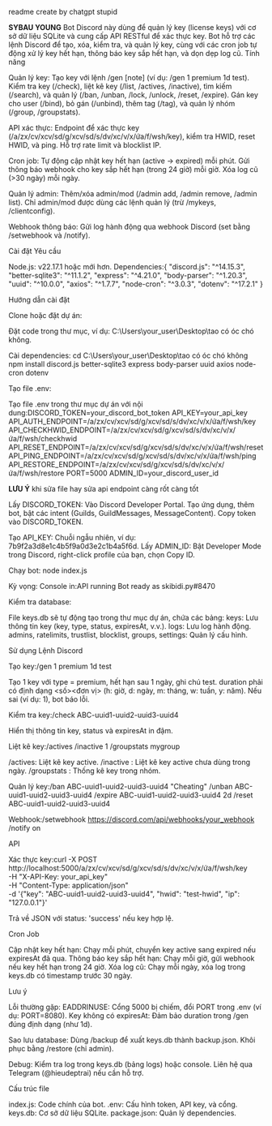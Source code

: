 readme create by chatgpt stupid


**SYBAU YOUNG**
Bot Discord này dùng để quản lý key (license keys) với cơ sở dữ liệu SQLite và cung cấp API RESTful để xác thực key. Bot hỗ trợ các lệnh Discord để tạo, xóa, kiểm tra, và quản lý key, cùng với các cron job tự động xử lý key hết hạn, thông báo key sắp hết hạn, và dọn dẹp log cũ.
Tính năng

Quản lý key:
Tạo key với lệnh /gen <quantity> <type> <duration> [note] (ví dụ: /gen 1 premium 1d test).
Kiểm tra key (/check), liệt kê key (/list, /actives, /inactive), tìm kiếm (/search), và quản lý (/ban, /unban, /lock, /unlock, /reset, /expire).
Gán key cho user (/bind), bỏ gán (/unbind), thêm tag (/tag), và quản lý nhóm (/group, /groupstats).


API xác thực:
Endpoint để xác thực key (/a/zx/cv/xcv/sd/g/xcv/sd/s/dv/xc/v/x/ứa/f/wsh/key), kiểm tra HWID, reset HWID, và ping.
Hỗ trợ rate limit và blocklist IP.


Cron job:
Tự động cập nhật key hết hạn (active → expired) mỗi phút.
Gửi thông báo webhook cho key sắp hết hạn (trong 24 giờ) mỗi giờ.
Xóa log cũ (>30 ngày) mỗi ngày.


Quản lý admin:
Thêm/xóa admin/mod (/admin add, /admin remove, /admin list).
Chỉ admin/mod được dùng các lệnh quản lý (trừ /mykeys, /clientconfig).


Webhook thông báo: Gửi log hành động qua webhook Discord (set bằng /setwebhook và /notify).

Cài đặt
Yêu cầu

Node.js: v22.17.1 hoặc mới hơn.
Dependencies:{
  "discord.js": "^14.15.3",
  "better-sqlite3": "^11.1.2",
  "express": "^4.21.0",
  "body-parser": "^1.20.3",
  "uuid": "^10.0.0",
  "axios": "^1.7.7",
  "node-cron": "^3.0.3",
  "dotenv": "^17.2.1"
}



Hướng dẫn cài đặt

Clone hoặc đặt dự án:

Đặt code trong thư mục, ví dụ: C:\Users\your_user\Desktop\tao có óc chó không.


Cài dependencies:
cd C:\Users\your_user\Desktop\tao có óc chó không
npm install discord.js better-sqlite3 express body-parser uuid axios node-cron dotenv


Tạo file .env:

Tạo file .env trong thư mục dự án với nội dung:DISCORD_TOKEN=your_discord_bot_token
API_KEY=your_api_key
API_AUTH_ENDPOINT=/a/zx/cv/xcv/sd/g/xcv/sd/s/dv/xc/v/x/ứa/f/wsh/key
API_CHECKHWID_ENDPOINT=/a/zx/cv/xcv/sd/g/xcv/sd/s/dv/xc/v/x/ứa/f/wsh/checkhwid
API_RESET_ENDPOINT=/a/zx/cv/xcv/sd/g/xcv/sd/s/dv/xc/v/x/ứa/f/wsh/reset
API_PING_ENDPOINT=/a/zx/cv/xcv/sd/g/xcv/sd/s/dv/xc/v/x/ứa/f/wsh/ping
API_RESTORE_ENDPOINT=/a/zx/cv/xcv/sd/g/xcv/sd/s/dv/xc/v/x/ứa/f/wsh/restore
PORT=5000
ADMIN_ID=your_discord_user_id

**LƯU Ý**
khi sửa file hay sửa api endpoint càng rốt càng tốt


Lấy DISCORD_TOKEN:
Vào Discord Developer Portal.
Tạo ứng dụng, thêm bot, bật các intent (Guilds, GuildMessages, MessageContent).
Copy token vào DISCORD_TOKEN.


Tạo API_KEY: Chuỗi ngẫu nhiên, ví dụ: 7b9f2a3d8e1c4b5f9a0d3e2c1b4a5f6d.
Lấy ADMIN_ID:
Bật Developer Mode trong Discord, right-click profile của bạn, chọn Copy ID.




Chạy bot:
node index.js


Kỳ vọng: Console in:API running
Bot ready as skibidi.py#8470




Kiểm tra database:

File keys.db sẽ tự động tạo trong thư mục dự án, chứa các bảng:
keys: Lưu thông tin key (key, type, status, expiresAt, v.v.).
logs: Lưu log hành động.
admins, ratelimits, trustlist, blocklist, groups, settings: Quản lý cấu hình.





Sử dụng
Lệnh Discord

Tạo key:/gen 1 premium 1d test


Tạo 1 key với type = premium, hết hạn sau 1 ngày, ghi chú test.
duration phải có định dạng <số><đơn vị> (h: giờ, d: ngày, m: tháng, w: tuần, y: năm). Nếu sai (ví dụ: 1), bot báo lỗi.


Kiểm tra key:/check ABC-uuid1-uuid2-uuid3-uuid4


Hiển thị thông tin key, status và expiresAt in đậm.


Liệt kê key:/actives
/inactive 1
/groupstats mygroup


/actives: Liệt kê key active.
/inactive <days>: Liệt kê key active chưa dùng trong <days> ngày.
/groupstats <group>: Thống kê key trong nhóm.


Quản lý key:/ban ABC-uuid1-uuid2-uuid3-uuid4 "Cheating"
/unban ABC-uuid1-uuid2-uuid3-uuid4
/expire ABC-uuid1-uuid2-uuid3-uuid4 2d
/reset ABC-uuid1-uuid2-uuid3-uuid4


Webhook:/setwebhook https://discord.com/api/webhooks/your_webhook
/notify on



API

Xác thực key:curl -X POST http://localhost:5000/a/zx/cv/xcv/sd/g/xcv/sd/s/dv/xc/v/x/ứa/f/wsh/key \
-H "X-API-Key: your_api_key" \
-H "Content-Type: application/json" \
-d '{"key": "ABC-uuid1-uuid2-uuid3-uuid4", "hwid": "test-hwid", "ip": "127.0.0.1"}'


Trả về JSON với status: 'success' nếu key hợp lệ.



Cron Job

Cập nhật key hết hạn: Chạy mỗi phút, chuyển key active sang expired nếu expiresAt đã qua.
Thông báo key sắp hết hạn: Chạy mỗi giờ, gửi webhook nếu key hết hạn trong 24 giờ.
Xóa log cũ: Chạy mỗi ngày, xóa log trong keys.db có timestamp trước 30 ngày.

Lưu ý

Lỗi thường gặp:
EADDRINUSE: Cổng 5000 bị chiếm, đổi PORT trong .env (ví dụ: PORT=8080).
Key không có expiresAt: Đảm bảo duration trong /gen đúng định dạng (như 1d).


Sao lưu database:
Dùng /backup để xuất keys.db thành backup.json.
Khôi phục bằng /restore (chỉ admin).


Debug:
Kiểm tra log trong keys.db (bảng logs) hoặc console.
Liên hệ qua Telegram (@hieudeptrai) nếu cần hỗ trợ.



Cấu trúc file

index.js: Code chính của bot.
.env: Cấu hình token, API key, và cổng.
keys.db: Cơ sở dữ liệu SQLite.
package.json: Quản lý dependencies.
